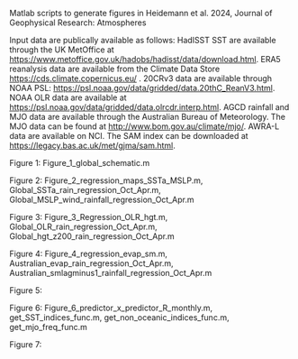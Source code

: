 Matlab scripts to generate figures in Heidemann et al. 2024, Journal of Geophysical Research: Atmospheres

Input data are publically available as follows:
HadISST SST are available through the UK MetOffice at https://www.metoffice.gov.uk/hadobs/hadisst/data/download.html. 
ERA5 reanalysis data are available from the Climate Data Store https://cds.climate.copernicus.eu/ . 
20CRv3 data are available through NOAA PSL: https://psl.noaa.gov/data/gridded/data.20thC_ReanV3.html. 
NOAA OLR data are available at https://psl.noaa.gov/data/gridded/data.olrcdr.interp.html. 
AGCD rainfall and MJO data are available through the Australian Bureau of Meteorology. The MJO data can be found at http://www.bom.gov.au/climate/mjo/. 
AWRA-L data are available on NCI. 
The SAM index can be downloaded at https://legacy.bas.ac.uk/met/gjma/sam.html.

Figure 1: Figure_1_global_schematic.m

Figure 2: Figure_2_regression_maps_SSTa_MSLP.m, Global_SSTa_rain_regression_Oct_Apr.m, Global_MSLP_wind_rainfall_regression_Oct_Apr.m

Figure 3: Figure_3_Regression_OLR_hgt.m, Global_OLR_rain_regression_Oct_Apr.m, Global_hgt_z200_rain_regression_Oct_Apr.m

Figure 4: Figure_4_regression_evap_sm.m, Australian_evap_rain_regression_Oct_Apr.m, Australian_smlagminus1_rainfall_regression_Oct_Apr.m

Figure 5: 

Figure 6: Figure_6_predictor_x_predictor_R_monthly.m, get_SST_indices_func.m, get_non_oceanic_indices_func.m, get_mjo_freq_func.m

Figure 7: 


